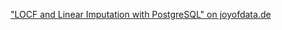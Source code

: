["LOCF and Linear Imputation with PostgreSQL" on joyofdata.de](http://www.joyofdata.de/blog/locf-linear-imputation-postgresql-tutorial/)
